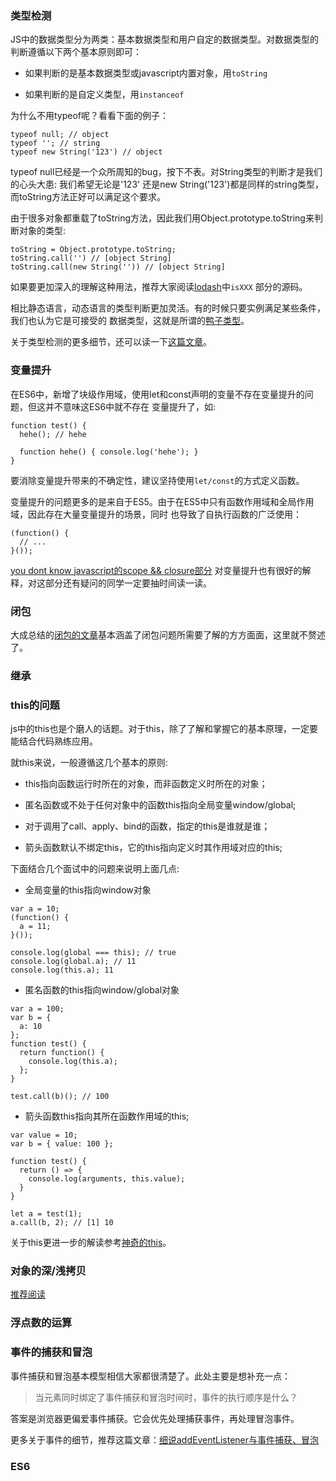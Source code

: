 ### 类型检测
JS中的数据类型分为两类：基本数据类型和用户自定的数据类型。对数据类型的判断遵循以下两个基本原则即可：
  
- 如果判断的是基本数据类型或javascript内置对象，用`toString`
  
- 如果判断的是自定义类型，用`instanceof`

为什么不用typeof呢？看看下面的例子：
```
typeof null; // object
typeof ''; // string
typeof new String('123') // object
```
typeof null已经是一个众所周知的bug，按下不表。对String类型的判断才是我们的心头大患: 我们希望无论是'123'
还是new String('123')都是同样的string类型，而toString方法正好可以满足这个要求。
  
由于很多对象都重载了toString方法，因此我们用Object.prototype.toString来判断对象的类型:
```
toString = Object.prototype.toString;
toString.call('') // [object String]
toString.call(new String('')) // [object String]
```
如果要更加深入的理解这种用法，推荐大家阅读[lodash](https://github.com/lodash/lodash)中`isXXX`
部分的源码。

相比静态语言，动态语言的类型判断更加灵活。有的时候只要实例满足某些条件，我们也认为它是可接受的
数据类型，这就是所谓的[鸭子类型](http://blog.csdn.net/handsomekang/article/details/40270009)。

关于类型检测的更多细节，还可以读一下[这篇文章](http://harttle.com/2015/09/18/js-type-checking.html)。

### 变量提升
在ES6中，新增了块级作用域，使用let和const声明的变量不存在变量提升的问题，但这并不意味这ES6中就不存在
变量提升了，如:
```
function test() {
  hehe(); // hehe

  function hehe() { console.log('hehe'); }
}
```
要消除变量提升带来的不确定性，建议坚持使用`let/const`的方式定义函数。

变量提升的问题更多的是来自于ES5。由于在ES5中只有函数作用域和全局作用域，因此存在大量变量提升的场景，同时
也导致了自执行函数的广泛使用：
```
(function() {
  // ...
}());
```
[you dont know javascript的scope && closure部分](https://github.com/getify/You-Dont-Know-JS/blob/master/scope%20&%20closures/README.md#you-dont-know-js-scope--closures)
对变量提升也有很好的解释，对这部分还有疑问的同学一定要抽时间读一读。

### 闭包
大成总结的[闭包的文章](../closure/index.md)基本涵盖了闭包问题所需要了解的方方面面，这里就不赘述了。

### 继承

### this的问题
js中的this也是个磨人的话题。对于this，除了了解和掌握它的基本原理，一定要能结合代码熟练应用。
  
就this来说，一般遵循这几个基本的原则:
  
- this指向函数运行时所在的对象，而非函数定义时所在的对象；

- 匿名函数或不处于任何对象中的函数this指向全局变量window/global;

- 对于调用了call、apply、bind的函数，指定的this是谁就是谁；

- 箭头函数默认不绑定this，它的this指向定义时其作用域对应的this;

下面结合几个面试中的问题来说明上面几点:
- 全局变量的this指向window对象
  
```
var a = 10;
(function() {
  a = 11;
}());

console.log(global === this); // true
console.log(global.a); // 11
console.log(this.a); 11
```

- 匿名函数的this指向window/global对象
  
```
var a = 100;
var b = {
  a: 10
};
function test() {
  return function() {
    console.log(this.a);
  };
}

test.call(b)(); // 100
```

- 箭头函数this指向其所在函数作用域的this;
  
```
var value = 10;
var b = { value: 100 };

function test() {
  return () => {
    console.log(arguments, this.value);
  }
}

let a = test(1);
a.call(b, 2); // [1] 10
```

关于this更进一步的解读参考[神奇的this](../this/index.md)。

### 对象的深/浅拷贝
[推荐阅读](http://jerryzou.com/posts/dive-into-deep-clone-in-javascript/)

### 浮点数的运算

### 事件的捕获和冒泡
事件捕获和冒泡基本模型相信大家都很清楚了。此处主要是想补充一点：
  
> 当元素同时绑定了事件捕获和冒泡时间时，事件的执行顺序是什么？
  
答案是浏览器更偏爱事件捕获。它会优先处理捕获事件，再处理冒泡事件。
  
更多关于事件的细节，推荐这篇文章：[细说addEventListener与事件捕获、冒泡](http://www.imooc.com/article/9833)

### ES6
